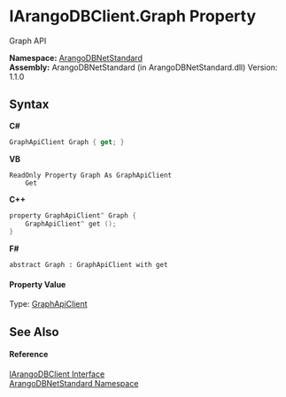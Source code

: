 # IArangoDBClient.Graph Property 
 

Graph API

**Namespace:**&nbsp;<a href="069489ce-b545-4054-943a-23b806da64e9">ArangoDBNetStandard</a><br />**Assembly:**&nbsp;ArangoDBNetStandard (in ArangoDBNetStandard.dll) Version: 1.1.0

## Syntax

**C#**<br />
``` C#
GraphApiClient Graph { get; }
```

**VB**<br />
``` VB
ReadOnly Property Graph As GraphApiClient
	Get
```

**C++**<br />
``` C++
property GraphApiClient^ Graph {
	GraphApiClient^ get ();
}
```

**F#**<br />
``` F#
abstract Graph : GraphApiClient with get

```


#### Property Value
Type: <a href="fbeb06c2-7ca5-a17a-b0c2-96abac64dfaa">GraphApiClient</a>

## See Also


#### Reference
<a href="f1dfcddb-16e2-4d32-96b6-9aba6dc06578">IArangoDBClient Interface</a><br /><a href="069489ce-b545-4054-943a-23b806da64e9">ArangoDBNetStandard Namespace</a><br />